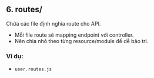 ## 6. routes/
Chứa các file định nghĩa route cho API.
- Mỗi file route sẽ mapping endpoint với controller.
- Nên chia nhỏ theo từng resource/module để dễ bảo trì.
### Ví dụ:
- `user.routes.js`